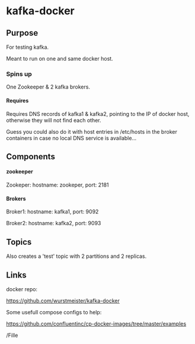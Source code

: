 # kafka-docker

## Purpose
For testing kafka.

Meant to run on one and same docker host.

### Spins up

One Zookeeper & 2 kafka brokers.

#### Requires
Requires DNS records of kafka1 & kafka2, pointing to the IP of docker host, otherwise they will not find each other.

Guess you could also do it with host entries in /etc/hosts in the broker containers in case no local DNS service is available...

## Components
#### zookeeper
Zookeper: hostname: zookeper, port: 2181

#### Brokers
Broker1: hostname: kafka1, port: 9092

Broker2: hostname: kafka2, port: 9093

## Topics
Also creates a 'test' topic with 2 partitions and 2 replicas.

## Links
docker repo:

https://github.com/wurstmeister/kafka-docker

Some usefull compose configs to help:

https://github.com/confluentinc/cp-docker-images/tree/master/examples

/Fille
